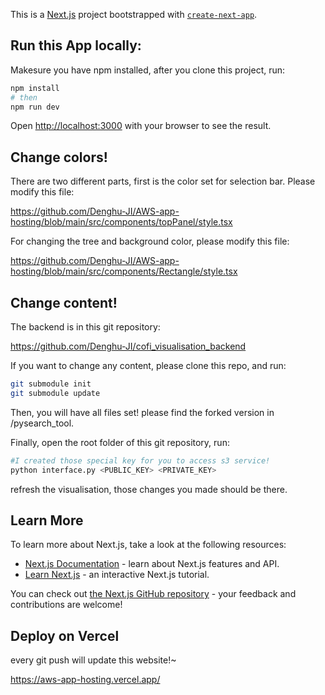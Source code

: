 This is a [Next.js](https://nextjs.org/) project bootstrapped with [`create-next-app`](https://github.com/vercel/next.js/tree/canary/packages/create-next-app).


## Run this App locally:

Makesure you have npm installed, after you clone this project, run:

```bash
npm install
# then
npm run dev
```

Open [http://localhost:3000](http://localhost:3000) with your browser to see the result.

## Change colors!

There are two different parts, first is the color set for selection bar. Please modify this file:

https://github.com/Denghu-JI/AWS-app-hosting/blob/main/src/components/topPanel/style.tsx

For changing the tree and background color, please modify this file:

https://github.com/Denghu-JI/AWS-app-hosting/blob/main/src/components/Rectangle/style.tsx

## Change content!

The backend is in this git repository:

https://github.com/Denghu-JI/cofi_visualisation_backend

If you want to change any content, please clone this repo, and run:

```bash
git submodule init
git submodule update
```
Then, you will have all files set! please find the forked version in /pysearch_tool. 

Finally, open the root folder of this git repository, run:

```bash
#I created those special key for you to access s3 service!
python interface.py <PUBLIC_KEY> <PRIVATE_KEY>
```
refresh the visualisation, those changes you made should be there.


## Learn More

To learn more about Next.js, take a look at the following resources:

- [Next.js Documentation](https://nextjs.org/docs) - learn about Next.js features and API.
- [Learn Next.js](https://nextjs.org/learn) - an interactive Next.js tutorial.

You can check out [the Next.js GitHub repository](https://github.com/vercel/next.js/) - your feedback and contributions are welcome!

## Deploy on Vercel

every git push will update this website!~

https://aws-app-hosting.vercel.app/


